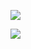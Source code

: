 ![](https://images.velog.io/images/minj9_6/post/7a921bef-befb-4db2-bb77-c2520412a404/image.png)

![](https://images.velog.io/images/minj9_6/post/a94d0e86-0e63-4e66-a521-8ba19f4c1bff/image.png)
